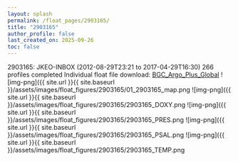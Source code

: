 ```yaml
---
layout: splash
permalink: /float_pages/2903165/
title: "2903165"
author_profile: false
last_created_on: 2025-09-26
toc: false
---
```

 
2903165: JKEO-INBOX (2012-08-29T23:21 to 2017-04-29T16:30)
266 profiles completed
Individual float file download: [BGC_Argo_Plus_Global](https://ftp.soest.hawaii.edu/bgc_argo_plus/Individual_Floats/outliers_removed/2903165_Sprof_processed.nc)
![img-png]({{ site.url }}{{ site.baseurl }}/assets/images/float_figures/2903165/01_2903165_map.png
![img-png]({{ site.url }}{{ site.baseurl }}/assets/images/float_figures/2903165/2903165_DOXY.png
![img-png]({{ site.url }}{{ site.baseurl }}/assets/images/float_figures/2903165/2903165_PRES.png
![img-png]({{ site.url }}{{ site.baseurl }}/assets/images/float_figures/2903165/2903165_PSAL.png
![img-png]({{ site.url }}{{ site.baseurl }}/assets/images/float_figures/2903165/2903165_TEMP.png
